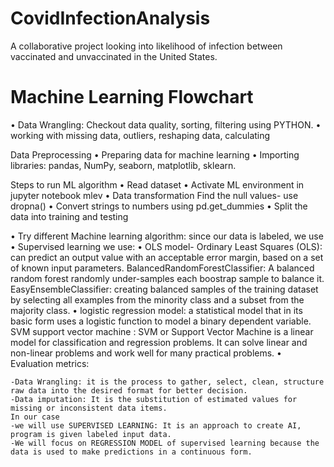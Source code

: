 # CovidInfectionAnalysis
A collaborative project looking into likelihood of infection between vaccinated and unvaccinated in the United States.




# Machine Learning Flowchart
•	Data Wrangling: 
Checkout data quality, sorting, filtering using PYTHON. 
•	working with missing data, outliers, reshaping data, calculating

Data Preprocessing
•	Preparing data for machine learning 
•	Importing libraries: pandas, NumPy, seaborn, matplotlib, sklearn.

Steps to run ML algorithm
•	Read dataset
•	Activate ML environment in jupyter notebook mlev
•	Data transformation
Find the null values- use dropna()
•	Convert strings to numbers using pd.get_dummies
•	Split the data into training and testing 

•	Try different Machine learning algorithm:
since our data is labeled, we use
•	Supervised learning 
we use: 
•	OLS model- Ordinary Least Squares (OLS): can predict an output value with an acceptable error margin, based on a set of known input parameters. 
    BalancedRandomForestClassifier: A balanced random forest randomly under-samples each boostrap sample to balance it. 
    EasyEnsembleClassifier: creating balanced samples of the training dataset by selecting all examples from the minority class and a subset from the majority class.
•	logistic regression model:  a statistical model that in its basic form uses a logistic function to model a binary dependent variable.
    SVM support vector machine : SVM or Support Vector Machine is a linear model for classification and regression problems. It can solve linear and non-linear problems and work well for many practical problems. 
•	Evaluation metrics:


	-Data Wrangling: it is the process to gather, select, clean, structure raw data into the desired format for better decision.
    -Data imputation: It is the substitution of estimated values for missing or inconsistent data items. 
    In our case
    -we will use SUPERVISED LEARNING: It is an approach to create AI, program is given labeled input data.
    -We will focus on REGRESSION MODEL of supervised learning because the data is used to make predictions in a continuous form. 
